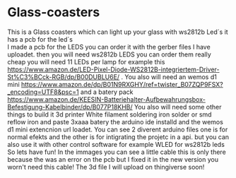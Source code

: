 # Glass-coasters
This is a Glass coasters which can light up your glass with ws2812b Led´s it has a pcb for the led´s  
I made a pcb for the LEDS you can order it with the gerber files I have uploadet.
then you will need ws2812b LEDS you can order them really cheap you will need 11 LEDs per lamp for example this https://www.amazon.de/LED-Pixel-Diode-WS2812B-integriertem-Driver-St%C3%BCck-RGB/dp/B00DUBLU6E/ .
You also will need an wemos d1 mini https://www.amazon.de/dp/B01N9RXGHY/ref=twister_B07ZQP9FSX?_encoding=UTF8&psc=1
and a batery pack https://www.amazon.de/KEESIN-Batteriehalter-Aufbewahrungsbox-Befestigung-Kabelbinder/dp/B077P18KHB/
You also will need some other things to build it
3d printer
White filament
soldering iron
solder or 
smd reflow iron and paste
3xaaa batery
the arduino ide installd and the wemos d1 mini extencnion url loadet.
You can see 2 diverent arduino files one is for normal efekts and the other is for intigrating the projetc in a api.
but you can also use it with other control software for example WLED for ws2812b leds 
So lets have fun!
In the immages you can see a little cable this is only there because the was an error on the pcb but I fixed it in the new version you worn't need this cable!
The 3d file I will upload on thingiverse soon!
